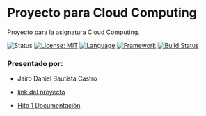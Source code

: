 # Proyecto para Cloud Computing

Proyecto para la asignatura Cloud Computing.

![Status](https://img.shields.io/badge/Status-Documenting-yellow.svg)  [![License: MIT](https://img.shields.io/badge/License-MIT-yellow.svg)](https://opensource.org/licenses/MIT)
[![Language](https://img.shields.io/badge/laguage-java-green.svg)](https://www.java.com/)
[![Framework](https://img.shields.io/badge/framework-spring-yellowgreen.svg)](https://spring.io/)
[![Build Status](https://travis-ci.org/danielbc09/Proyecto_CC.svg?branch=master)](https://travis-ci.org/danielbc09/Proyecto_CC)




### Presentado por:

* Jairo Daniel Bautista Castro

* [link del proyecto](https://danielbc09.github.io/Proyecto_CC/)

* [Hito 1 Documentación](https://danielbc09.github.io/Proyecto_CC/Documentacion)